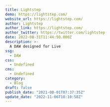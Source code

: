```yaml
---
title: Lightstep
demo: https://lightstep.com/
website_url: https://lightstep.com/
author: Lightstep
author_link: https://lightstep.com/
author_twitter: https://twitter.com/lightstep
date: 2022-08-31T11:44:50.000Z
description: >-
  A DAW designed for Live 
ssg:
  - DAW
css:
  - Undefined
cms:
  - Undefined
category:
  - Blog
draft: false
publish_date: "2021-08-01T07:37:35Z"
update_date: "2022-11-06T10:10:58Z"
---
```

